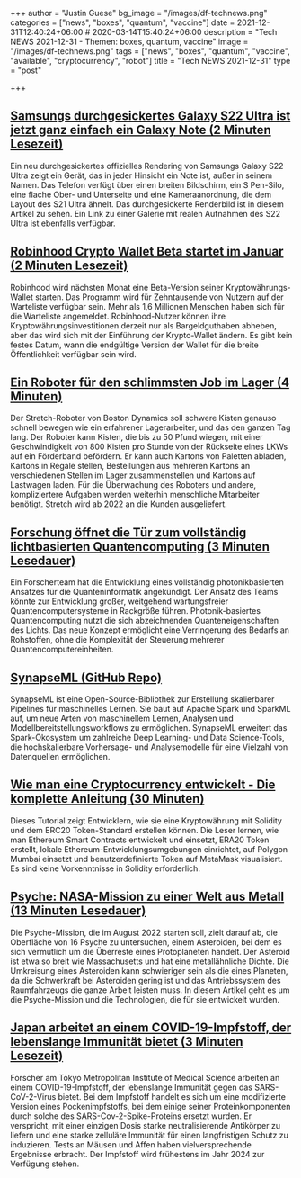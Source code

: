 +++
author = "Justin Guese"
bg_image = "/images/df-technews.png"
categories = ["news", "boxes", "quantum", "vaccine"]
date = 2021-12-31T12:40:24+06:00 # 2020-03-14T15:40:24+06:00
description = "Tech NEWS 2021-12-31 - Themen: boxes, quantum, vaccine"
image = "/images/df-technews.png"
tags = ["news", "boxes", "quantum", "vaccine", "available", "cryptocurrency", "robot"]
title = "Tech NEWS 2021-12-31"
type = "post"

+++

## [Samsungs durchgesickertes Galaxy S22 Ultra ist jetzt ganz einfach ein Galaxy Note (2 Minuten Lesezeit)](https://www.theverge.com/2021/12/30/22860479/samsung-galaxy-s22-ultra-leak-official-image-note-design)

 Ein neu durchgesickertes offizielles Rendering von Samsungs Galaxy S22 Ultra zeigt ein Gerät, das in jeder Hinsicht ein Note ist, außer in seinem Namen. Das Telefon verfügt über einen breiten Bildschirm, ein S Pen-Silo, eine flache Ober- und Unterseite und eine Kameraanordnung, die dem Layout des S21 Ultra ähnelt. Das durchgesickerte Renderbild ist in diesem Artikel zu sehen. Ein Link zu einer Galerie mit realen Aufnahmen des S22 Ultra ist ebenfalls verfügbar.

## [Robinhood Crypto Wallet Beta startet im Januar (2 Minuten Lesezeit)](https://cryptobriefing.com/robinhood-crypto-wallet-beta-to-launch-in-january/)

 Robinhood wird nächsten Monat eine Beta-Version seiner Kryptowährungs-Wallet starten. Das Programm wird für Zehntausende von Nutzern auf der Warteliste verfügbar sein. Mehr als 1,6 Millionen Menschen haben sich für die Warteliste angemeldet. Robinhood-Nutzer können ihre Kryptowährungsinvestitionen derzeit nur als Bargeldguthaben abheben, aber das wird sich mit der Einführung der Krypto-Wallet ändern. Es gibt kein festes Datum, wann die endgültige Version der Wallet für die breite Öffentlichkeit verfügbar sein wird.

## [Ein Roboter für den schlimmsten Job im Lager (4 Minuten)](https://spectrum.ieee.org/warehouse-robot)

 Der Stretch-Roboter von Boston Dynamics soll schwere Kisten genauso schnell bewegen wie ein erfahrener Lagerarbeiter, und das den ganzen Tag lang. Der Roboter kann Kisten, die bis zu 50 Pfund wiegen, mit einer Geschwindigkeit von 800 Kisten pro Stunde von der Rückseite eines LKWs auf ein Förderband befördern. Er kann auch Kartons von Paletten abladen, Kartons in Regale stellen, Bestellungen aus mehreren Kartons an verschiedenen Stellen im Lager zusammenstellen und Kartons auf Lastwagen laden. Für die Überwachung des Roboters und andere, kompliziertere Aufgaben werden weiterhin menschliche Mitarbeiter benötigt. Stretch wird ab 2022 an die Kunden ausgeliefert.

## [Forschung öffnet die Tür zum vollständig lichtbasierten Quantencomputing (3 Minuten Lesedauer)](https://www.tomshardware.com/news/research-opens-the-door-to-fully-light-based-quantum-computing)

 Ein Forscherteam hat die Entwicklung eines vollständig photonikbasierten Ansatzes für die Quanteninformatik angekündigt. Der Ansatz des Teams könnte zur Entwicklung großer, weitgehend wartungsfreier Quantencomputersysteme in Rackgröße führen. Photonik-basiertes Quantencomputing nutzt die sich abzeichnenden Quanteneigenschaften des Lichts. Das neue Konzept ermöglicht eine Verringerung des Bedarfs an Rohstoffen, ohne die Komplexität der Steuerung mehrerer Quantencomputereinheiten.

## [SynapseML (GitHub Repo)](https://github.com/microsoft/SynapseML)

 SynapseML ist eine Open-Source-Bibliothek zur Erstellung skalierbarer Pipelines für maschinelles Lernen. Sie baut auf Apache Spark und SparkML auf, um neue Arten von maschinellem Lernen, Analysen und Modellbereitstellungsworkflows zu ermöglichen. SynapseML erweitert das Spark-Ökosystem um zahlreiche Deep Learning- und Data Science-Tools, die hochskalierbare Vorhersage- und Analysemodelle für eine Vielzahl von Datenquellen ermöglichen.

## [Wie man eine Cryptocurrency entwickelt - Die komplette Anleitung (30 Minuten)](https://vitto.cc/how-to-develop-a-cryptocurrency-the-complete-2022-guide/)

 Dieses Tutorial zeigt Entwicklern, wie sie eine Kryptowährung mit Solidity und dem ERC20 Token-Standard erstellen können. Die Leser lernen, wie man Ethereum Smart Contracts entwickelt und einsetzt, ERA20 Token erstellt, lokale Ethereum-Entwicklungsumgebungen einrichtet, auf Polygon Mumbai einsetzt und benutzerdefinierte Token auf MetaMask visualisiert. Es sind keine Vorkenntnisse in Solidity erforderlich.

## [Psyche: NASA-Mission zu einer Welt aus Metall (13 Minuten Lesedauer)](https://spectrum.ieee.org/psyche-mission)

 Die Psyche-Mission, die im August 2022 starten soll, zielt darauf ab, die Oberfläche von 16 Psyche zu untersuchen, einem Asteroiden, bei dem es sich vermutlich um die Überreste eines Protoplaneten handelt. Der Asteroid ist etwa so breit wie Massachusetts und hat eine metallähnliche Dichte. Die Umkreisung eines Asteroiden kann schwieriger sein als die eines Planeten, da die Schwerkraft bei Asteroiden gering ist und das Antriebssystem des Raumfahrzeugs die ganze Arbeit leisten muss. In diesem Artikel geht es um die Psyche-Mission und die Technologien, die für sie entwickelt wurden.

## [Japan arbeitet an einem COVID-19-Impfstoff, der lebenslange Immunität bietet (3 Minuten Lesezeit)](https://interestingengineering.com/japan-is-working-on-a-covid-19-vaccine-that-offers-lifelong-immunity)

 Forscher am Tokyo Metropolitan Institute of Medical Science arbeiten an einem COVID-19-Impfstoff, der lebenslange Immunität gegen das SARS-CoV-2-Virus bietet. Bei dem Impfstoff handelt es sich um eine modifizierte Version eines Pockenimpfstoffs, bei dem einige seiner Proteinkomponenten durch solche des SARS-Cov-2-Spike-Proteins ersetzt wurden. Er verspricht, mit einer einzigen Dosis starke neutralisierende Antikörper zu liefern und eine starke zelluläre Immunität für einen langfristigen Schutz zu induzieren. Tests an Mäusen und Affen haben vielversprechende Ergebnisse erbracht. Der Impfstoff wird frühestens im Jahr 2024 zur Verfügung stehen.

